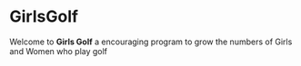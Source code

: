 # GirlsGolf
Welcome to **Girls Golf** a encouraging program to grow the numbers of Girls and Women who play golf 
